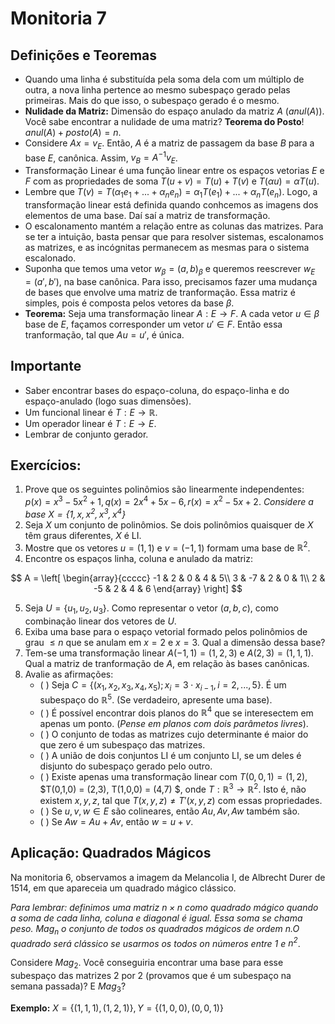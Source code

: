 # Monitoria 7

## Definições e Teoremas

-  Quando uma linha é substituída pela soma dela com um múltiplo de outra, a nova linha pertence ao mesmo subespaço gerado pelas primeiras. Mais do que isso, o subespaço gerado é o mesmo.
-  **Nulidade da Matriz:** Dimensão do espaço anulado da matriz $A$ ($anul(A)$). Você sabe encontrar a nulidade de uma matriz? **Teorema do Posto**! $anul(A) + posto(A) = n$.
-  Considere $Ax = v_E$. Então, $A$ é a matriz de passagem da base $B$ para a base $E$, canônica. Assim, $v_B = A^{-1}v_E$. 
-  Transformação Linear é uma função linear entre os espaços vetorias $E$ e $F$  com as propriedades de soma $T(u+v)=T(u)+T(v)$ e $T(\alpha u) = \alpha T(u)$.
-  Lembre que $T(v) = T(\alpha_1 e_1 + ... + \alpha_n e_n) = \alpha_1 T(e_1) + ... + \alpha_n T(e_n)$. Logo, a transformação linear está definida quando conhcemos as imagens dos elementos de uma base. Daí saí a matriz de transformação.
-  O escalonamento mantém a relação entre as colunas das matrizes. Para se ter a intuição, basta pensar que para resolver sistemas, escalonamos as matrizes, e as incógnitas permanecem as mesmas para o sistema escalonado.
-  Suponha que temos uma vetor $w_\beta = (a,b)_\beta$ e queremos reescrever $w_E = (a',b')$, na base canônica. Para isso, precisamos fazer uma mudança de bases que envolve uma matriz de tranformação. Essa matriz é simples, pois é composta pelos vetores da base $\beta$. 
-  **Teorema:** Seja uma transformação linear $A: E \to F$. A cada vetor $u \in \beta$ base de $E$, façamos corresponder um vetor $u' \in F$. Então essa tranformação, tal que $Au = u'$, é única. 

## Importante 

 -  Saber encontrar bases do espaço-coluna, do espaço-linha e do espaço-anulado (logo suas dimensões).
 -  Um funcional linear é $T: E \to \mathbb{R}$.
 -  Um operador linear é $T: E \to E$. 
 -  Lembrar de conjunto gerador. 

## Exercícios: 

1. Prove que os seguintes polinômios são linearmente independentes: $p(x) = x^3 - 5x^2 + 1, q(x) = 2x^4 + 5x - 6, r(x) = x^2 - 5x + 2$. *Considere a base $X = \{1, x, x^2, x^3, x^4\}$*
2. Seja $X$ um conjunto de polinômios.  Se dois polinômios quaisquer de $X$ têm graus diferentes, $X$ é LI.
3. Mostre que os vetores $u = (1,1)$ e $v = (-1,1)$ formam uma base de $\mathbb{R}^2$. 
4. Encontre os espaços linha, coluna e anulado da matriz:

$$
A = \left[
\begin{array}{ccccc}
-1 & 2 & 0 & 4 & 5\\
3 & -7 & 2 & 0 & 1\\
2 & -5 & 2 & 4 & 6
\end{array}
\right]
$$

5. Seja $U = \{u_1,u_2,u_3\}$. Como representar o vetor $(a,b,c)$, como combinação linear dos vetores de $U$. 
6. Exiba uma base para o espaço vetorial formado pelos polinômios de grau $\leq n$ que se anulam em $x=2$ e $x=3$. Qual a dimensão dessa base? 
7. Tem-se uma transformação linear $A(-1,1) = (1,2,3)$ e $A(2,3) = (1,1,1)$. Qual a matriz de tranformação de $A$, em relação às bases canônicas. 
8. Avalie as afirmações: 
   - ( ) Seja $C = \{(x_1,x_2,x_3,x_4,x_5); x_i = 3\cdot x_{i-1}, i=2,...,5\}$. É um subespaço do $\mathbb{R}^5$. (Se verdadeiro, apresente uma base). 
   - ( ) É possível encontrar dois planos do $\mathbb{R}^4$ que se interesectem em apenas um ponto. (*Pense em planos com dois parâmetos livres*).
   - ( ) O conjunto de todas as matrizes cujo determinante é maior do que zero é um subespaço das matrizes. 
   - ( ) A união de dois conjuntos LI é um conjunto LI, se  um deles é disjunto do subespaço gerado pelo outro. 
   - ( ) Existe apenas uma transformação linear com $T(0,0,1) = (1,2)$, $T(0,1,0) = (2,3), T(1,0,0) = (4,7) $, onde $T: \mathbb{R}^3\to \mathbb{R}^2$. Isto é, não existem $x,y,z$, tal que $T(x,y,z) \neq T'(x,y,z)$ com essas propriedades. 
   - ( ) Se $u, v, w \in E$ são colineares, então $Au,Av,Aw$ também são. 
   - ( ) Se $Aw = Au + Av$, então $w = u + v$.



## Aplicação: Quadrados Mágicos

Na monitoria 6, observamos a imagem da Melancolia I, de Albrecht Durer de 1514, em que apareceia um quadrado mágico clássico.

*Para lembrar: definimos uma matriz $n\times n$ como quadrado mágico quando a soma de cada linha, coluna e diagonal é igual. Essa soma se chama peso. $Mag_n$ o conjunto de todos os quadrados mágicos de ordem $n$.O quadrado será clássico se usarmos os todos on números entre $1$ e $n^2$*. 

Considere $Mag_2$. Você conseguiria encontrar uma base para esse subespaço das matrizes 2 por 2 (provamos que é um subespaço na semana passada)? E $Mag_3$? 

**Exemplo:** $X = \{(1,1,1),(1,2,1)\}, Y = \{(1,0,0),(0,0,1)\}$
